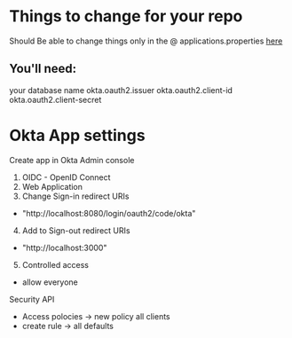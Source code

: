 # Things to change for your repo

Should Be able to change things only in the @ applications.properties [here](./src/main/resources/application.properties)


## You'll need:
your database name
okta.oauth2.issuer
okta.oauth2.client-id
okta.oauth2.client-secret


# Okta App settings
Create app in Okta Admin console
1. OIDC - OpenID Connect
2. Web Application
3. Change Sign-in redirect URIs
- "http://localhost:8080/login/oauth2/code/okta"
4. Add to Sign-out redirect URIs
- "http://localhost:3000" 
5. Controlled access
- allow everyone


Security API
- Access polocies -> new policy all clients
- create rule -> all defaults
